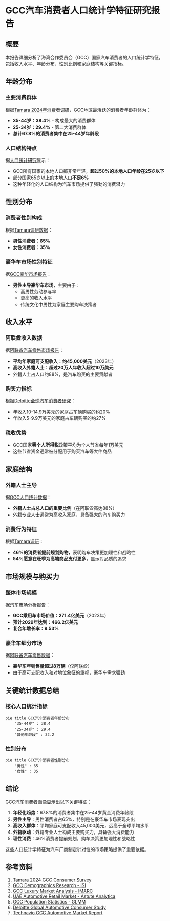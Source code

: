 # GCC汽车消费者人口统计学特征研究报告

## 概要
本报告详细分析了海湾合作委员会（GCC）国家汽车消费者的人口统计学特征，包括收入水平、年龄分布、性别比例和家庭结构等关键指标。

## 年龄分布

### 主要消费群体
根据[Tamara 2024年消费者调研](https://tamara.co/en-SA/tamara-survey-2024)，GCC地区最活跃的消费者年龄群体为：
- **35-44岁：38.4%** - 构成最大的消费群体
- **25-34岁：29.4%** - 第二大消费群体
- **总计67.8%的消费者集中在25-44岁年龄段**

### 人口结构特点
据[人口统计研究](https://www.isi-next.org/abstracts/submission/746/view/)显示：
- GCC所有国家的本地人口都非常年轻，**超过50%的本地人口年龄在25岁以下**
- 部分国家65岁以上的本地人口**不足6%**
- 这种年轻化的人口结构为汽车市场提供了强劲的消费潜力

## 性别分布

### 消费者性别构成
根据[Tamara调研数据](https://tamara.co/en-SA/tamara-survey-2024)：
- **男性消费者：65%**
- **女性消费者：35%**

### 豪华车市场性别特征
据[GCC豪华市场报告](https://www.imarcgroup.com/gcc-luxury-market)：
- **男性主导豪华车市场**，主要由于：
  - 高男性劳动参与率
  - 更高的收入水平
  - 传统文化中男性为家庭主要购车决策者

## 收入水平

### 阿联酋收入数据
据[阿联酋汽车零售市场报告](https://www.astuteanalytica.com/industry-report/uae-automotive-retail-market)：
- **平均年家庭可支配收入：约45,000美元**（2023年）
- **高收入外籍人士：超过20万人年收入超过10万美元**
- 外籍人士占人口约88%，是汽车购买的主要贡献者

### 购买力指标
根据[Deloitte全球汽车消费者研究](https://www.deloitte.com/us/en/Industries/consumer/articles/global-automotive-consumer-study.html)：
- 年收入10-14.9万美元的家庭占车辆购买的约20%
- 年收入5-9.9万美元的家庭占车辆购买的约27%

### 税收优势
- GCC国家**零个人所得税**政策平均为个人节省每年1万美元
- 这些节省资金通常被分配用于购买汽车等大件商品

## 家庭结构

### 外籍人士主导
据[GCC人口统计数据](https://gulfmigration.grc.net/gcc-total-population-and-percentage-of-nationals-and-non-nationals-in-gcc-countries-national-statistics-mid-2022/)：
- **外籍人士占总人口的重要比例**（在阿联酋高达88%）
- 外籍专业人士通常为高收入家庭，具备强大的汽车购买力

### 消费行为特征
根据[Tamara调研](https://tamara.co/en-SA/tamara-survey-2024)：
- **46%的消费者提前规划购物**，表明购车决策更加理性和战略性
- **54%愿意在旺季为高端商品支付更多**，显示对品质的追求

## 市场规模与购买力

### 整体市场规模
据[汽车市场分析报告](https://www.technavio.com/report/automotive-market-industry-in-gcc-analysis)：
- **GCC乘用车市场价值：271.4亿美元**（2023年）
- **预计2029年达到：466.2亿美元**
- **复合年增长率：9.53%**

### 豪华车细分市场
据[阿联酋汽车零售数据](https://www.astuteanalytica.com/industry-report/uae-automotive-retail-market)：
- **豪华车年销售量超过8万辆**（仅阿联酋）
- 由于高可支配收入和对地位象征的重视，豪华车需求强劲

## 关键统计数据总结

### 核心人口统计指标
```mermaid
pie title GCC汽车消费者年龄分布
    "35-44岁" : 38.4
    "25-34岁" : 29.4
    "其他年龄段" : 32.2
```

### 性别分布
```mermaid
pie title GCC汽车消费者性别分布
    "男性" : 65
    "女性" : 35
```

## 结论

GCC汽车消费者画像显示出以下关键特征：

1. **年轻化趋势**：67.8%的消费者集中在25-44岁黄金消费年龄段
2. **男性主导**：男性消费者占65%，特别是在豪华车市场表现突出
3. **高收入群体**：平均家庭可支配收入45,000美元，远高于全球平均水平
4. **外籍驱动**：外籍专业人士构成主要购买力，具备强大消费能力
5. **理性消费**：46%消费者提前规划，购车决策更加理性和战略性

这些人口统计学特征为汽车厂商制定针对性的市场策略提供了重要依据。

## 参考资料

1. [Tamara 2024 GCC Consumer Survey](https://tamara.co/en-SA/tamara-survey-2024)
2. [GCC Demographics Research - ISI](https://www.isi-next.org/abstracts/submission/746/view/)
3. [GCC Luxury Market Analysis - IMARC](https://www.imarcgroup.com/gcc-luxury-market)
4. [UAE Automotive Retail Market - Astute Analytica](https://www.astuteanalytica.com/industry-report/uae-automotive-retail-market)
5. [GCC Population Statistics - GLMM](https://gulfmigration.grc.net/gcc-total-population-and-percentage-of-nationals-and-non-nationals-in-gcc-countries-national-statistics-mid-2022/)
6. [Deloitte Global Automotive Consumer Study](https://www.deloitte.com/us/en/Industries/consumer/articles/global-automotive-consumer-study.html)
7. [Technavio GCC Automotive Market Report](https://www.technavio.com/report/automotive-market-industry-in-gcc-analysis)